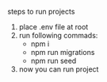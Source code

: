 steps to run projects

1. place .env file at root
2. run following commads:
    - npm i
    - npm run migrations
    - npm run seed
3. now you can run project